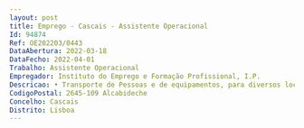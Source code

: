 ```yaml
--- 
layout: post
title: Emprego - Cascais - Assistente Operacional
Id: 94874
Ref: OE202203/0443
DataAbertura: 2022-03-18
DataFecho: 2022-04-01
Trabalho: Assistente Operacional
Empregador: Instituto do Emprego e Formação Profissional, I.P.
Descricao: • Transporte de Pessoas e de equipamentos, para diversos locais, gestão da correspondência.• Assegurar a limpeza e lavagem do parque automóvel.Detentor de carta de ligeiros e deverá conduzir carrinha de 9 lugares.
CodigoPostal: 2645-109 Alcabideche
Concelho: Cascais
Distrito: Lisboa
--- 
```

